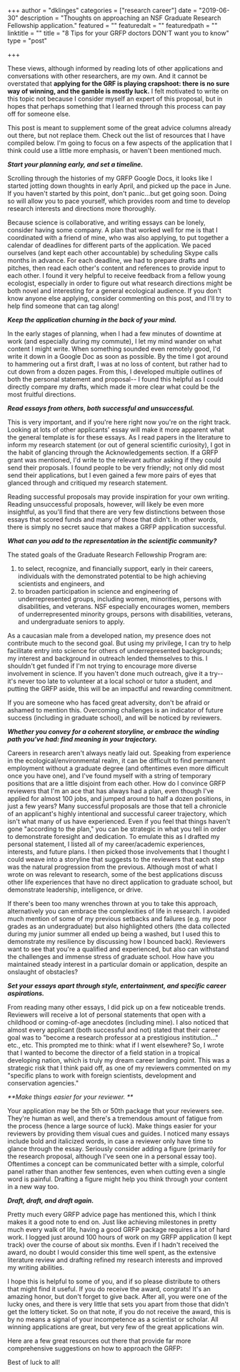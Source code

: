 
+++
author = "dklinges"
categories = ["research career"]
date = "2019-06-30"
description = "Thoughts on approaching an NSF Graduate Research Fellowship application."
featured = ""
featuredalt = ""
featuredpath = ""
linktitle = ""
title = "8 Tips for your GRFP doctors DON'T want you to know"
type = "post"

+++

These views, although informed by reading lots of other applications and conversations with other researchers, are my own. And it cannot be overstated that **applying for the GRF is playing crapshoot: there is no sure way of winning, and the gamble is mostly luck.** I felt motivated to write on this topic not because I consider myself an expert of this proposal, but in hopes that perhaps something that I learned through this process can pay off for someone else.  

This post is meant to supplement some of the great advice columns already out there, but not replace them. Check out the list of resources that I have compiled below. I'm going to focus on a few aspects of the application that I think could use a little more emphasis, or haven't been mentioned much.  


_**Start your planning early, and set a timeline.**_

Scrolling through the histories of my GRFP Google Docs, it looks like I started jotting down thoughts in early April, and picked up the pace in June. If you haven't started by this point, don't panic...but get going soon. Doing so will allow you to pace yourself, which provides room and time to develop research interests and directions more thoroughly.

Because science is collaborative, and writing essays can be lonely, consider having some company. A plan that worked well for me is that I coordinated with a friend of mine, who was also applying, to put together a calendar of deadlines for different parts of the application. We paced ourselves (and kept each other accountable) by scheduling Skype calls months in advance. For each deadline, we had to prepare drafts and pitches, then read each other's content and references to provide input to each other. I found it very helpful to receive feedback from a fellow young ecologist, especially in order to figure out what research directions might be both novel and interesting for a general ecological audience. If you don't know anyone else applying, consider commenting on this post, and I'll try to help find someone that can tag along!


_**Keep the application churning in the back of your mind.**_

In the early stages of planning, when I had a few minutes of downtime at work (and especially during my commute), I let my mind wander on what content I might write. When something sounded even remotely good, I'd write it down in a Google Doc as soon as possible. By the time I got around to hammering out a first draft, I was at no loss of content, but rather had to cut down from a dozen pages. From this, I developed multiple outlines of both the personal statement and proposal-- I found this helpful as I could directly compare my drafts, which made it more clear what could be the most fruitful directions.


_**Read essays from others, both successful and unsuccessful.**_

This is very important, and if you're here right now you're on the right track. Looking at lots of other applicants' essay will make it more apparent what the general template is for these essays. As I read papers in the literature to inform my research statement (or out of general scientific curiosity), I got in the habit of glancing through the Acknowledgements section. If a GRFP grant was mentioned, I'd write to the relevant author asking if they could send their proposals. I found people to be very friendly; not only did most send their applications, but I even gained a few more pairs of eyes that glanced through and critiqued my research statement.  

Reading successful proposals may provide inspiration for your own writing. Reading unsuccessful proposals, however, will likely be even more insightful, as you'll find that there are very few distinctions between those essays that scored funds and many of those that didn't. In other words, there is simply no secret sauce that makes a GRFP application successful.  

_**What can you add to the representation in the scientific community?**_


The stated goals of the Graduate Research Fellowship Program are:

1) to select, recognize, and financially support, early in their careers, individuals with the demonstrated potential to be high achieving scientists and engineers, and 
2) to broaden participation in science and engineering of underrepresented groups, including women, minorities, persons with disabilities, and veterans. NSF especially encourages women, members of underrepresented minority groups, persons with disabilities, veterans, and undergraduate seniors to apply. 

As a caucasian male from a developed nation, my presence does not contribute much to the second goal. But using my privilege, I can try to help facilitate entry into science for others of underrepresented backgrounds; my interest and background in outreach lended themselves to this. I shouldn't get funded if I'm not trying to encourage more diverse involvement in science. If you haven't done much outreach, give it a try-- it's never too late to volunteer at a local school or tutor a student, and putting the GRFP aside, this will be an impactful and rewarding commitment.

If you are someone who has faced great adversity, don't be afraid or ashamed to mention this. Overcoming challenges is an indicator of future success (including in graduate school), and will be noticed by reviewers.


_**Whether you convey for a coherent storyline, or embrace the winding path you've had: find meaning in your trajectory.**_


Careers in research aren't always neatly laid out. Speaking from experience in the ecological/environmental realm, it can be difficult to find permanent employment without a graduate degree (and oftentimes even more difficult once you have one), and I've found myself with a string of temporary positions that are a little disjoint from each other. How do I convince GRFP reviewers that I'm an ace that has always had a plan, even though I've applied for almost 100 jobs, and jumped around to half a dozen positions, in just a few years? Many successful proposals are those that tell a chronicle of an applicant's highly intentional and successful career trajectory, which isn't what many of us have experienced. Even if you feel that things haven't gone "according to the plan," you can be strategic in what you tell in order to demonstrate foresight and dedication. To emulate this as I drafted my personal statement, I listed all of my career/academic experiences, interests, and future plans. I then picked those involvements that I thought I could weave into a storyline that suggests to the reviewers that each step was the natural progression from the previous. Although most of what I wrote on was relevant to research, some of the best applications discuss other life experiences that have no direct application to graduate school, but demonstrate leadership, intelligence, or drive.

If there's been too many wrenches thrown at you to take this approach, alternatively you can embrace the complexities of life in research. I avoided much mention of some of my previous setbacks and failures (e.g. my poor grades as an undergraduate) but also highlighted others (the data collected during my junior summer all ended up being a washed, but I used this to demonstrate my resilience by discussing how I bounced back). Reviewers want to see that you're a qualified and experienced, but also can withstand the challenges and immense stress of graduate school. How have you maintained steady interest in a particular domain or application, despite an onslaught of obstacles?  


_**Set your essays apart through style, entertainment, and specific career aspirations.**_

From reading many other essays, I did pick up on a few noticeable trends. Reviewers will receive a lot of personal statements that open with a childhood or coming-of-age anecdotes (including mine). I also noticed that almost every applicant (both successful and not) stated that their career goal was to "become a research professor at a prestigious institution..." etc., etc. This prompted me to think: what if I went elsewhere? So, I wrote that I wanted to become the director of a field station in a tropical developing nation, which is truly my dream career landing point. This was a strategic risk that I think paid off, as one of my reviewers commented on my "specific plans to work with foreign scientists, development and conservation agencies." 


_**Make things easier for your reviewer. **_

Your application may be the 5th or 50th package that your reviewers see. They're human as well, and there's a tremendous amount of fatigue from the process (hence a large source of luck). Make things easier for your reviewers by providing them visual cues and guides. I noticed many essays include bold and italicized words, in case a reviewer only have time to glance through the essay. Seriously consider adding a figure (primarily for the research proposal, although I've seen one in a personal essay too). Oftentimes a concept can be communicated better with a simple, colorful panel rather than another few sentences, even when cutting even a single word is painful. Drafting a figure might help you think through your content in a new way too.  


_**Draft, draft, and draft again.**_

Pretty much every GRFP advice page has mentioned this, which I think makes it a good note to end on. Just like achieving milestones in pretty much every walk of life, having a good GRFP package requires a lot of hard work. I logged just around 100 hours of work on my GRFP application (I kept track) over the course of about six months. Even if I hadn't received the award, no doubt I would consider this time well spent, as the extensive literature review and drafting refined my research interests and improved my writing abilities.  

I hope this is helpful to some of you, and if so please distribute to others that might find it useful. If you do receive the award, congrats! It's an amazing honor, but don't forget to give back. After all, you were one of the lucky ones, and there is very little that sets you apart from those that didn't get the lottery ticket. So on that note, if you do not receive the award, this is by no means a signal of your incompetence as a scientist or scholar. All winning applications are great, but very few of the great applications win.

Here are a few great resources out there that provide far more comprehensive suggestions on how to approach the GRFP:


Best of luck to all!



